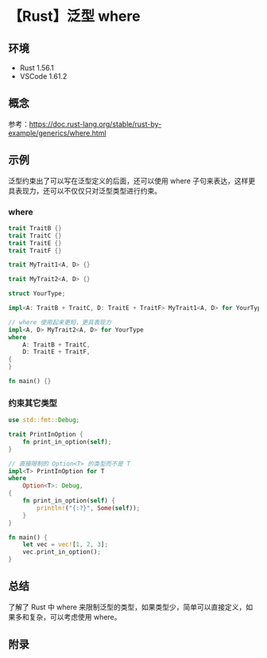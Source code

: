# 【Rust】泛型 where

## 环境

- Rust 1.56.1
- VSCode 1.61.2

## 概念

参考：<https://doc.rust-lang.org/stable/rust-by-example/generics/where.html>  

## 示例

泛型约束出了可以写在泛型定义的后面，还可以使用 where 子句来表达，这样更具表现力，还可以不仅仅只对泛型类型进行约束。

### where

```rust
trait TraitB {}
trait TraitC {}
trait TraitE {}
trait TraitF {}

trait MyTrait1<A, D> {}

trait MyTrait2<A, D> {}

struct YourType;

impl<A: TraitB + TraitC, D: TraitE + TraitF> MyTrait1<A, D> for YourType {}

// where 使用起来更短，更具表现力
impl<A, D> MyTrait2<A, D> for YourType
where
    A: TraitB + TraitC,
    D: TraitE + TraitF,
{
}

fn main() {}
```

### 约束其它类型

```rust
use std::fmt::Debug;

trait PrintInOption {
    fn print_in_option(self);
}

// 直接限制的 Option<T> 的类型而不是 T
impl<T> PrintInOption for T
where
    Option<T>: Debug,
{
    fn print_in_option(self) {
        println!("{:?}", Some(self));
    }
}

fn main() {
    let vec = vec![1, 2, 3];
    vec.print_in_option();
}
```

## 总结

了解了 Rust 中 where 来限制泛型的类型，如果类型少，简单可以直接定义，如果多和复杂，可以考虑使用 where。

## 附录

